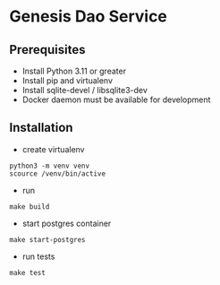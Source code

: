 # Genesis Dao Service

## Prerequisites

- Install Python 3.11 or greater
- Install pip and virtualenv
- Install sqlite-devel / libsqlite3-dev
- Docker daemon must be available for development

## Installation
- create virtualenv
```angular2html
python3 -m venv venv
scource /venv/bin/active
```
- run
```angular2html
make build
```
- start postgres container
```angular2html
make start-postgres
```
- run tests
```angular2html
make test
```